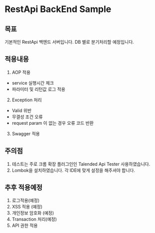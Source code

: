# RestApi BackEnd Sample

## 목표
기본적인 RestApi 백엔드 서버입니다. DB 별로 분기처리할 예정입니다.
## 적용내용
1. AOP 적용
- service 실행시간 체크
- 파라미터 및 리턴값 로그 적용

2. Exception 처리
- Valid 위반
- 무결성 조건 오류
- request param 이 없는 경우 오류 코드 반환

3. Swagger 적용

## 주의점
1. 테스트는 주로 크롬 확장 플러그인인 Talended Api Tester 사용하였습니다.
2. Lombok을 설치하였습니다. 각 IDE에 맞게 설정을 해주셔야 합니다.

## 추후 적용예정
1. 로그적용(예정)
2. XSS 적용 (예정)
3. 개인정보 암호화 (예정)
4. Transaction 처리(예정)
5. API 권한 적용

